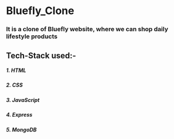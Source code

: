 <h1>Bluefly_Clone</h1>
<h3>It is a clone of Bluefly website, where we can shop daily lifestyle products</h3>

<h2>Tech-Stack used:-</h2>
<h5>1. HTML</h5>
<h5>2. CSS</h5>
<h5>3. JavaScript</h5>
<h5>4. Express</h5>
<h5>5. MongoDB</h5>

